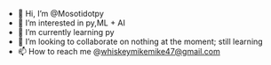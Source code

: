 - 👋 Hi, I’m @Mosotidotpy
- 👀 I’m interested in py,ML + AI
- 🌱 I’m currently learning py 
- 💞️ I’m looking to collaborate on nothing at the moment; still learning
- 📫 How to reach me @whiskeymikemike47@gmail.com

<!---
Mosotidotpy/Mosotidotpy is a ✨ special ✨ repository because its `README.md` (this file) appears on your GitHub profile.
You can click the Preview link to take a look at your changes.
--->
